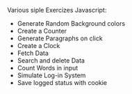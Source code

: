 Various siple Exercizes Javascript:
- Generate Random Background colors
- Create a Counter
- Generate Paragraphs on click
- Create a Clock
- Fetch Data
- Search and delete Data
- Count Words in input
- Simulate Log-in System
- Save logged status with cookie